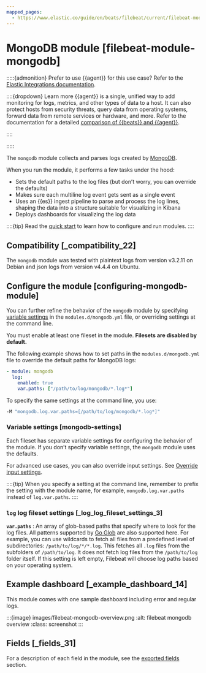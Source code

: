 ```yaml
---
mapped_pages:
  - https://www.elastic.co/guide/en/beats/filebeat/current/filebeat-module-mongodb.html
---
```


# MongoDB module [filebeat-module-mongodb]

:::::{admonition} Prefer to use {{agent}} for this use case?
Refer to the [Elastic Integrations documentation](integration-docs://reference/mongodb.md).

::::{dropdown} Learn more
{{agent}} is a single, unified way to add monitoring for logs, metrics, and other types of data to a host. It can also protect hosts from security threats, query data from operating systems, forward data from remote services or hardware, and more. Refer to the documentation for a detailed [comparison of {{beats}} and {{agent}}](docs-content://reference/fleet/index.md).

::::


:::::


The `mongodb` module collects and parses logs created by [MongoDB](https://www.mongodb.com/).

When you run the module, it performs a few tasks under the hood:

* Sets the default paths to the log files (but don’t worry, you can override the defaults)
* Makes sure each multiline log event gets sent as a single event
* Uses an {{es}} ingest pipeline to parse and process the log lines, shaping the data into a structure suitable for visualizing in Kibana
* Deploys dashboards for visualizing the log data

::::{tip}
Read the [quick start](/reference/filebeat/filebeat-installation-configuration.md) to learn how to configure and run modules.
::::



## Compatibility [_compatibility_22]

The `mongodb` module was tested with plaintext logs from version v3.2.11 on Debian and json logs from version v4.4.4 on Ubuntu.


## Configure the module [configuring-mongodb-module]

You can further refine the behavior of the `mongodb` module by specifying [variable settings](#mongodb-settings) in the `modules.d/mongodb.yml` file, or overriding settings at the command line.

You must enable at least one fileset in the module. **Filesets are disabled by default.**

The following example shows how to set paths in the `modules.d/mongodb.yml` file to override the default paths for MongoDB logs:

```yaml
- module: mongodb
  log:
    enabled: true
    var.paths: ["/path/to/log/mongodb/*.log*"]
```

To specify the same settings at the command line, you use:

```sh
-M "mongodb.log.var.paths=[/path/to/log/mongodb/*.log*]"
```


### Variable settings [mongodb-settings]

Each fileset has separate variable settings for configuring the behavior of the module. If you don’t specify variable settings, the `mongodb` module uses the defaults.

For advanced use cases, you can also override input settings. See [Override input settings](/reference/filebeat/advanced-settings.md).

::::{tip}
When you specify a setting at the command line, remember to prefix the setting with the module name, for example, `mongodb.log.var.paths` instead of `log.var.paths`.
::::



### `log` log fileset settings [_log_log_fileset_settings_3]

**`var.paths`**
:   An array of glob-based paths that specify where to look for the log files. All patterns supported by [Go Glob](https://golang.org/pkg/path/filepath/#Glob) are also supported here. For example, you can use wildcards to fetch all files from a predefined level of subdirectories: `/path/to/log/*/*.log`. This fetches all `.log` files from the subfolders of `/path/to/log`. It does not fetch log files from the `/path/to/log` folder itself. If this setting is left empty, Filebeat will choose log paths based on your operating system.


## Example dashboard [_example_dashboard_14]

This module comes with one sample dashboard including error and regular logs.

:::{image} images/filebeat-mongodb-overview.png
:alt: filebeat mongodb overview
:class: screenshot
:::


## Fields [_fields_31]

For a description of each field in the module, see the [exported fields](/reference/filebeat/exported-fields-mongodb.md) section.
